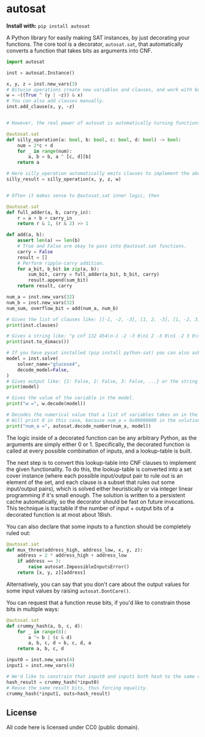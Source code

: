 autosat
=======

**Install with:** `pip install autosat`

A Python library for easily making SAT instances, by just decorating your functions.
The core tool is a decorator, `autosat.sat`, that automatically converts a function that takes bits as arguments into CNF.

```python
import autosat

inst = autosat.Instance()

x, y, z = inst.new_vars(3)
# Bitwise operations create new variables and clauses, and work with bools.
w = ~((True ^ (y | ~z)) & x)
# You can also add clauses manually.
inst.add_clause(x, y, ~z)


# However, the real power of autosat is automatically turning functions into clauses.

@autosat.sat
def silly_operation(a: bool, b: bool, c: bool, d: bool) -> bool:
    num = 2*c + d
    for _ in range(num):
        a, b = b, a ^ [c, d][b]
    return a

# Here silly_operation automatically emits clauses to implement the above functionality.
silly_result = silly_operation(x, y, z, w)


# Often it makes sense to @autosat.sat inner logic, then 

@autosat.sat
def full_adder(a, b, carry_in):
    r = a + b + carry_in
    return r & 1, (r & 2) >> 1

def add(a, b):
    assert len(a) == len(b)
    # True and False are okay to pass into @autosat.sat functions.
    carry = False
    result = []
    # Perform ripple-carry addition.
    for a_bit, b_bit in zip(a, b):
        sum_bit, carry = full_adder(a_bit, b_bit, carry)
        result.append(sum_bit)
    return result, carry

num_a = inst.new_vars(32)
num_b = inst.new_vars(32)
num_sum, overflow_bit = add(num_a, num_b)

# Gives the list of clauses like: [[-1, -2, -3], [1, 2, -3], [1, -2, 3], ...]
print(inst.clauses)

# Gives a string like: "p cnf 132 454\n-1 -2 -3 0\n1 2 -3 0\n1 -2 3 0\n ..."
print(inst.to_dimacs())

# If you have pysat installed (pip install python-sat) you can also ask it for solutions:
model = inst.solve(
    solver_name="glucose4",
    decode_model=False,
)
# Gives output like: {1: False, 2: False, 3: False, ...} or the string "UNSAT"
print(model)

# Gives the value of the variable in the model.
print("w =", w.decode(model))

# Decodes the numerical value that a list of variables takes on in the model.
# Will print 0 in this case, because num_a = 0x00000000 in the solution.
print("num_a =", autosat.decode_number(num_a, model))
```

The logic inside of a decorated function can be any arbitrary Python, as the arguments are simply either 0 or 1.
Specifically, the decorated function is called at every possible combination of inputs, and a lookup-table is built.

The next step is to convert this lookup-table into CNF clauses to implement the given functionality.
To do this, the lookup-table is converted into a set cover instance (where each possible input/output pair to rule out is an element of the set, and each clause is a subset that rules out some input/output pairs), which is solved either heuristically or via integer linear programming if it's small enough.
The solution is written to a persistent cache automatically, so the decorator should be fast on future invocations.
This technique is tractable if the number of input + output bits of a decorated function is at most about 18ish.

You can also declare that some inputs to a function should be completely ruled out:

```python
@autosat.sat
def mux_three(address_high, address_low, x, y, z):
    address = 2 * address_high + address_low
    if address == 3:
        raise autosat.ImpossibleInputsError()
    return [x, y, z][address]
```

Alternatively, you can say that you don't care about the output values for some input values by raising `autosat.DontCare()`.

You can request that a function reuse bits, if you'd like to constrain those bits in multiple ways:

```python
@autosat.sat
def crummy_hash(a, b, c, d):
    for _ in range(8):
        a ^= b | (c & d)
        a, b, c, d = b, c, d, a
    return a, b, c, d

input0 = inst.new_vars(4)
input1 = inst.new_vars(4)

# We'd like to constrain that input0 and input1 both hash to the same value.
hash_result = crummy_hash(*input0)
# Reuse the same result bits, thus forcing equality.
crummy_hash(*input1, outs=hash_result)
```

License
-------

All code here is licensed under CC0 (public domain).


